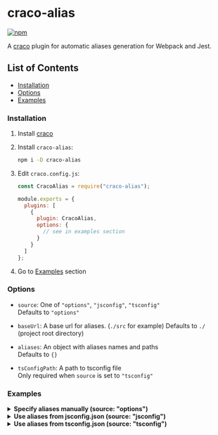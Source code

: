 # craco-alias

[![npm](https://img.shields.io/npm/v/craco-alias.svg)](https://www.npmjs.com/package/craco-alias)

A [craco](https://github.com/sharegate/craco) plugin for automatic aliases generation for Webpack and Jest.

## List of Contents

- [Installation](#installation)
- [Options](#options)
- [Examples](#examples)

### Installation

1. Install [craco](https://github.com/gsoft-inc/craco/blob/master/packages/craco/README.md#installation)

2. Install `craco-alias`:

   ```sh
   npm i -D craco-alias
   ```

3. Edit `craco.config.js`:

   ```js
   const CracoAlias = require("craco-alias");

   module.exports = {
     plugins: [
       {
         plugin: CracoAlias,
         options: {
           // see in examples section
         }
       }
     ]
   };
   ```

4. Go to [Examples](#examples) section

### Options

- `source`:
  One of `"options"`, `"jsconfig"`, `"tsconfig"`  
  Defaults to `"options"`

- `baseUrl`:
  A base url for aliases. (`./src` for example)
  Defaults to `./` (project root directory)

- `aliases`:
  An object with aliases names and paths  
  Defaults to `{}`

- `tsConfigPath`:
  A path to tsconfig file  
  Only required when `source` is set to `"tsconfig"`

### Examples

<details>
<summary><b>Specify aliases manually (source: "options")</b></summary>

> Note: you don't need to add `/*` part for directories in this case

```js
/* craco.config.js */

const CracoAlias = require("craco-alias");

module.exports = {
  plugins: [
    {
      plugin: CracoAlias,
      options: {
        source: "options",
        baseUrl: "./",
        aliases: {
          "@file": "./src/file.js",
          "@dir": "./src/some/dir",
          // you can alias packages too
          "@material-ui": "./node_modules/@material-ui-ie10"
        }
      }
    }
  ]
};
```

</details>

<details>
<summary><b>Use aliases from jsconfig.json (source: "jsconfig")</b></summary>

```js
/* craco.config.js */

const CracoAlias = require("craco-alias");

module.exports = {
  plugins: [
    {
      plugin: CracoAlias,
      options: {
        source: "jsconfig",
        // baseUrl SHOULD be specified
        // plugin does not take it from jsconfig
        baseUrl: "./src"
      }
    }
  ]
};
```

> **Note:** your jsconfig should always have `compilerOptions.paths` property. `baseUrl` is optional for plugin, but some IDEs and editors require it for intellisense. 

```js
/* jsconfig.json */

{
  compilerOptions: {
    baseUrl: "src",
    paths: {
      "@file": ["file.js"],
      "@dir/*": ["dir/*", "dir"]
    }
  }
}
```

</details>

<details>
<summary><b>Use aliases from tsconfig.json (source: "tsconfig")</b></summary>
   
1. Go to project's root directory.

2. Create `tsconfig.extend.json`.

3. Edit it as follows:

   ```js
   {
     "compilerOptions": {
       // baseUrl is optional for plugin, but some IDEs require it
       "baseUrl": "src",
       "paths": {
         "@file-alias": ["./your/file.tsx"],
         "@folder-alias/*": ["./very/long/path/*", "./very/long/path/"]
       }
     }
   }
   ```

4. Go to `tsconfig.json`.

5. Extend `tsconfig.json` from `tsconfig.extend.json`:

   ```diff
   {
   + "extends": "./tsconfig.extend.json",
     "compilerOptions": {
       ...
     },
     ...
   }
   ```
   
6. Edit `craco.config.js`:

   ```js
   const CracoAlias = require("craco-alias");

   module.exports = {
     plugins: [
       {
         plugin: CracoAlias,
         options: {
           source: "tsconfig",
           // baseUrl SHOULD be specified
           // plugin does not take it from tsconfig
           baseUrl: "./src",
           // tsConfigPath should point to the file where "baseUrl" and "paths" are specified
           tsConfigPath: "./tsconfig.extend.json"
         }
       }
     ]
   };
   ```

</details>
